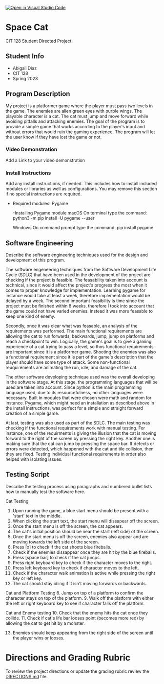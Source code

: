 [![Open in Visual Studio Code](https://classroom.github.com/assets/open-in-vscode-c66648af7eb3fe8bc4f294546bfd86ef473780cde1dea487d3c4ff354943c9ae.svg)](https://classroom.github.com/online_ide?assignment_repo_id=10716410&assignment_repo_type=AssignmentRepo)
# Space Cat

CIT 128 Student Directed Project

## Student Info

- Abigail Diaz
- CIT 128
- Spring 2023

## Program Description

My project is a platformer game where the player must pass two levels in the game. 
The enemies are alien green eyes with purple wings. The playable character is a cat.
The cat must jump and move forward while avoiding pitfalls and attacking enemies.
The goal of the program is to provide a simple game that works according to the player's input and
without errors that would ruin the gaming experience. The program will let the user know if they
have lost the game or not.

### Video Demonstration

Add a Link to your video demonstration

### Install Instructions

Add any install instructions, if needed. This includes how to install included modules or libraries as well as configurations. You may remove this section if no special instructions are required.

- Required modules: Pygame

  -Installing Pygame module 
    macOS
    On terminal type the command:
    python3 -m pip install -U pygame --user

    Windows
    On command prompt type the command:
    pip install pygame

## Software Engineering

Describe the software engineering techniques used for the design and development of this program.

The software engeneering techniques from the Software Development Life Cycle (SDLC) that have been used in the development of the project are checking if the project is feasible. The feasability taken into account is technical, since it would affect the project's progress the most when it comes to proper knowledge for implementation. Learning pygame for instance would take at least a week, therefore implementation would be delayed by a week. The second important feasibility is time since the project must be finished within 8 weeks, therefore I took into account that the game could not have varied enemies. Instead it was more feasable to keep one kind of enemy.

Secondly, once it was clear what was feasable, an analysis of the requirements was performed. The main functional requirements are allowing the cat to run forwards, backwards, jump, jump on platforms and reach a checkpoint to win. Logically, the game's goal is to give a gaming experience of a cat trying to pass a level, so thos functional requirements are important since it is a platformer game. Shooting the enemies was also a functional requirement since it is part of the game's description that the player should have some type of attack. Some non-functional reuquirements are animating the run, idle, and damage of the cat.

The other software developing technique used was the overall developing in the software stage. At this stage, the programming languages that will be used are taken into account. Since python is the main programming language used, due to its resourcefulness, no other languages were necessary. Built in modules that were chosen were math and random for instance. Pygame, which might need an installation as described above in the install instructions, was perfect for a simple and straight forward creation of a simple game.

At last, testing was also used as part of the SDLC. The main testing was checking if the functional requirements work with manual testing. For instance, one of the requirments is giving the illusion that the cat is moving forward to the right of the screen by pressing the right key. Another one is making sure that the cat can jump by pressing the space bar. If defects or errors were detected, which happened with the cat and tile collision, then they are fixed. Testing individual functional requirements in order also helped with isolating issues.

## Testing Script

Describe the testing process using paragraphs and numbered bullet lists how to manually test the software here. 
  
  Cat Testing
   1. Upon running the game, a blue start menu should be present with a 'start' text in the middle. 
   2. When clicking the start text, the start menu will dissapear off the screen.
   3. Once the start menu is off the screen, the cat appears.
   4. The cat's initial position should be near the start (left side) of the screen.
   5. Once the start menu is off the screen, enemies also appear and are moving towards the left side of the screen.
   6. Press [x] to check if the cat shoots blue fireballs.
   7. Check if the enemies dissappear once they are hit by the blue fireballs.
   8. Press [space bar] to check if the cat jumps.
   9. Press right keyboard key to check if the character moves to the right.
   10. Press left keyboard key to check if character moves to the left.
   11. Check if the character walk animation is active while pressing the right key or left key.
   12. The cat should stay idling if it isn't moving forwards or backwards.
    
  Cat and Platform Testing
   8. Jump on top of a platform to confirm the character stays on top of the platform.
   9. Walk off the platform with either the left or right keyboard key to see if character falls off the platform.
    
  Cat and Enemy testing
   10. Check that the enemy hits the cat once they collide.
   11. Check if cat's life bar looses point (becomes more red) by allowing the cat to get hit by a monster.
  

   13. Enemies should keep appearing from the right side of the screen until the player wins or looses.

 # Directions and Grading Rubric

To review the project directions or update the grading rubric review the [DIRECTIONS.md](DIRECTIONS.md) file.
